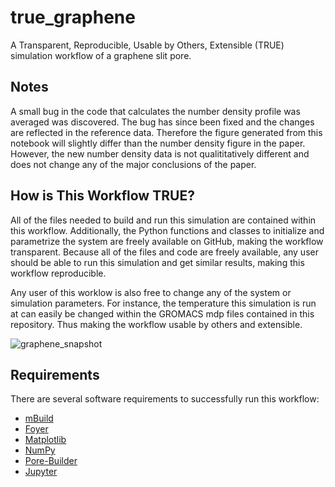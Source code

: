 # true_graphene

A Transparent, Reproducible, Usable by Others, Extensible (TRUE) simulation workflow of a graphene
slit pore.

## Notes
A small bug in the code that calculates the number density profile was averaged
was discovered.  The bug has since been fixed and the changes are
reflected in the reference data.  Therefore the figure generated from
this notebook will slightly differ than the number density figure in the paper.  However, the new number density data is not
qualititatively different and does not change any of the major
conclusions of the paper.

## How is This Workflow TRUE?
All of the files needed to build and run this simulation are contained within this workflow.
Additionally, the Python functions and classes to initialize and parametrize the system are freely
available on GitHub, making the workflow transparent.  Because all of the files and code are freely
available, any user should be able to run this simulation and get similar results, making this
workflow reproducible.

Any user of this worklow is
also free to change any of the system or simulation parameters.  For instance, the temperature this
simulation is run at can easily be changed within the GROMACS mdp files contained in this repository.
Thus making the workflow usable by others and extensible.

![graphene_snapshot](https://user-images.githubusercontent.com/25011342/70189374-c994ff00-16b8-11ea-827e-3e6b7576359e.png)

## Requirements
There are several software requirements to successfully run this workflow:
- [mBuild](https://github.com/mosdef-hub/mbuild)
- [Foyer](https://github.com/mosdef-hub/foyer)
- [Matplotlib](https://matplotlib.org)
- [NumPy](https://numpy.org)
- [Pore-Builder](https://github.com/rmatsum836/Pore-Builder)
- [Jupyter](https://jupyter.org)
